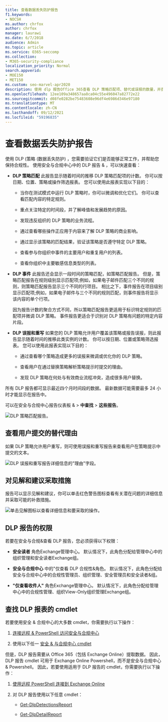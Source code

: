 ```yaml
---
title: 查看数据丢失防护报告
f1.keywords:
- NOCSH
ms.author: chrfox
author: chrfox
manager: laurawi
ms.date: 6/7/2018
audience: Admin
ms.topic: article
ms.service: O365-seccomp
ms.collection:
- M365-security-compliance
localization_priority: Normal
search.appverid:
- MOE150
- MET150
ms.custom: seo-marvel-apr2020
description: 使用 dlp 报告Office 365查看 DLP 策略匹配项、替代或误报的数量，并查看它们是否随着时间的推移呈上升或下降趋势。
ms.openlocfilehash: 12ee109a348657aa8ca04c55e496047a82772e22
ms.sourcegitcommit: d08fe0282be75483608e96df4e6986d346e97180
ms.translationtype: MT
ms.contentlocale: zh-CN
ms.lasthandoff: 09/12/2021
ms.locfileid: "59196835"
---
```

# <a name="view-the-reports-for-data-loss-prevention"></a>查看数据丢失防护报告

使用 DLP (策略 (数据丢失防护) ，您需要验证它们是否能够正常工作，并帮助您保持合规性。 使用安全与合规中心中的 DLP 报告 &amp; ，可以快速查看：
  
- **DLP 策略匹配** 此报告显示随着时间的推移 DLP 策略匹配项的计数。 你可以按日期、位置、策略或操作筛选报表。 您可以使用此报表实现以下目的： 
    
  - 当你在测试模式中运行 DLP 策略时，你可以微调和优化它们。 你可以查看匹配内容的特定规则。
    
  - 重点关注特定的时间段，并了解峰值和发展趋势的原因。
    
  - 发现违反组织的 DLP 策略的业务流程。
    
  - 通过查看哪些操作正应用于内容来了解 DLP 策略的商业影响。
    
  - 通过显示该策略的匹配结果，验证该策略是否遵守特定 DLP 策略。
    
  - 查看参与你组织中事件的主要用户和重复用户的列表。
    
  - 查看你组织中主要敏感信息类型的列表。
    
- **DLP 事件** 此报告还会显示一段时间的策略匹配，如策略匹配报告。 但是，策略匹配报告在规则级别显示匹配项;例如，如果电子邮件匹配三个不同的规则，则策略匹配报告显示三个不同的行项目。 相比之下，事件报告在项目级别显示匹配项;例如，如果电子邮件与三个不同的规则匹配，则事件报告将显示该内容的单个行项。 
    
  因为报告计数的聚合方式不同，所以策略匹配报告更适用于标识特定规则的匹配项并微调 DLP 策略。 事件报告更适合于识别对 DLP 策略有问题的特定内容片段。
    
- **DLP 误报和重写** 如果您的 DLP 策略允许用户覆盖该策略或报告误报，则此报告显示随着时间的推移此类实例的计数。 你可以按日期、位置或策略筛选报表。 您可以使用此报表实现以下目的： 
    
  - 通过查看哪个策略造成更多的误报来微调或优化你的 DLP 策略。
    
  - 查看用户在通过替换策略解析策略提示时提交的理由。
    
  - 发现 DLP 策略在何处与有效商业流程冲突，造成很多用户替换。
    
所有 DLP 报告都可显示最近四个月时间段的数据。 最新数据可能需要最多 24 小时才能显示在报告中。
  
可以在安全与合规中心报告仪表板 &amp; \> **中查找** \> **这些报告**。
  
![DLP 策略匹配报告。](../media/117d20c9-d379-403f-ad68-1f5cd6c4e5cf.png)
  
## <a name="view-the-justification-submitted-by-a-user-for-an-override"></a>查看用户提交的替代理由

如果 DLP 策略允许用户重写，则可使用误报和重写报告来查看用户在策略提示中提交的文本。
  
![DLP 误报和重写报告详细信息的"理由"字段。](../media/e11e3126-026d-4e77-a16d-74a0686d1fa3.png)
  
## <a name="take-action-on-insights-and-recommendations"></a>对见解和建议采取措施

报告可以显示见解和建议，你可以单击红色警告图标查看有关潜在问题的详细信息并采取可能的补救措施。
  
![单击见解图标以查看详细信息和要采取的操作。](../media/51782036-7299-4960-8175-75c2b1637159.png)
  
## <a name="permissions-for-dlp-reports"></a>DLP 报告的权限

若要在安全与合规&查看 DLP 报告，您必须获得以下权限：

- **安全读者** 角色Exchange管理中心。 默认情况下，此角色分配给管理中心中的组织管理和安全读者Exchange组。

- **安全与合规中心** 中的"仅查看 DLP 合规性&角色。 默认情况下，此角色分配给安全与合规中心中的合规性管理员、组织管理、安全管理员和安全读者&组。

- **"仅查看收件人"** 角色Exchange管理中心。 默认情况下，此角色分配给管理中心中的合规性管理、组织View-Only组织管理Exchange组。

## <a name="find-the-cmdlets-for-the-dlp-reports"></a>查找 DLP 报表的 cmdlet

若要使用安全 &amp; 合规中心的大多数 cmdlet，你需要执行以下操作：
  
1. [连接远程 &amp; PowerShell 访问安全与合规中心](/powershell/exchange/connect-to-scc-powershell&amp;clcid=0x409)
    
2. 使用以下任一 [安全 &amp; 与合规中心 cmdlet](/powershell/exchange/exchange-online-powershell)
    
但是，DLP 报告需要从 Office 365（包括 Exchange Online）提取数据。 因此，DLP 报告 cmdlet 可用于 Exchange Online Powershell，而不是安全与合规中心 &amp; Powershell。 因此，若要使用适用于 DLP 报告的 cmdlet，你需要执行以下操作：
  
1. [使用远程 PowerShell 连接到 Exchange Online](/powershell/exchange/connect-to-exchange-online-powershell)
    
2. 对 DLP 报告使用以下任意 cmdlet：
    
      - [Get-DlpDetectionsReport](/powershell/module/exchange/get-dlpdetectionsreport)
    
      - [Get-DlpDetailReport](/powershell/module/exchange/get-dlpdetailreport)
